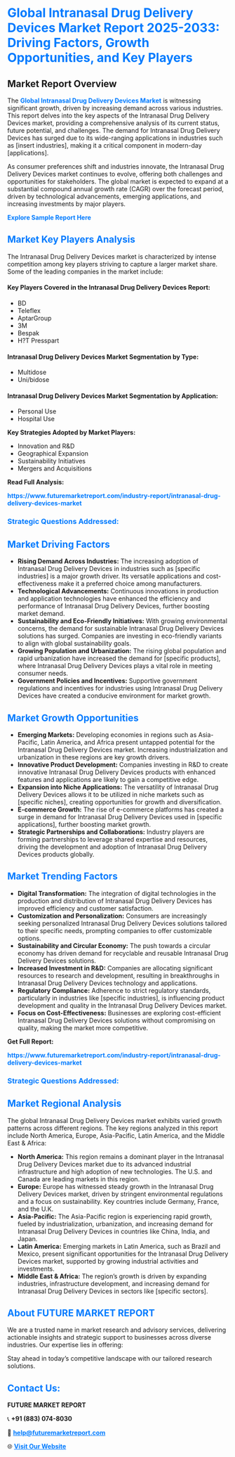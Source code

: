 <h1 style="color: #007BFF;">Global Intranasal Drug Delivery Devices Market Report 2025-2033: Driving Factors, Growth Opportunities, and Key Players</h1>

<section id="overview">
<h2>Market Report Overview</h2>
<p>The <a href="https://www.futuremarketreport.com/industry-report/intranasal-drug-delivery-devices-market" style="color: #007BFF; text-decoration: none;"><strong>Global Intranasal Drug Delivery Devices Market</strong></a> is witnessing significant growth, driven by increasing demand across various industries. This report delves into the key aspects of the Intranasal Drug Delivery Devices market, providing a comprehensive analysis of its current status, future potential, and challenges. The demand for Intranasal Drug Delivery Devices has surged due to its wide-ranging applications in industries such as [insert industries], making it a critical component in modern-day [applications].</p>
<p>As consumer preferences shift and industries innovate, the Intranasal Drug Delivery Devices market continues to evolve, offering both challenges and opportunities for stakeholders. The global market is expected to expand at a substantial compound annual growth rate (CAGR) over the forecast period, driven by technological advancements, emerging applications, and increasing investments by major players.</p>
</section>

<section id="overview">
<p><a href="https://www.futuremarketreport.com/request-sample/reportId=80216" style="color: #007BFF; text-decoration: none;"><strong>Explore Sample Report Here</strong></a></p>
</section>

<section id="key-players">
<h2 style="color: #007BFF;">Market Key Players Analysis</h2>
<p>The Intranasal Drug Delivery Devices market is characterized by intense competition among key players striving to capture a larger market share. Some of the leading companies in the market include:</p>
<h4>Key Players Covered in the Intranasal Drug Delivery Devices Report:</h4>
<ul><li>BD</li><li>Teleflex</li><li>AptarGroup</li><li>3M</li><li>Bespak</li><li>H?T Presspart</li></ul>
<h4>Intranasal Drug Delivery Devices Market Segmentation by Type:</h4>
<ul><li>Multidose</li><li>Uni/bidose</li></ul>

<h4>Intranasal Drug Delivery Devices Market Segmentation by Application:</h4>
<ul><li>Personal Use</li><li>Hospital Use</li></ul>
<p><strong>Key Strategies Adopted by Market Players:</strong></p>
<ul>
<li>Innovation and R&D</li>
<li>Geographical Expansion</li>
<li>Sustainability Initiatives</li>
<li>Mergers and Acquisitions</li>
</ul>
</section>

<section>
<p><strong>Read Full Analysis: </strong></p><a href="https://www.futuremarketreport.com/industry-report/intranasal-drug-delivery-devices-market" style="color: #007BFF; text-decoration: none;"><strong>https://www.futuremarketreport.com/industry-report/intranasal-drug-delivery-devices-market</strong></a>
<h3 style="color: #007BFF;">Strategic Questions Addressed:</h3>
</section>

<section id="driving-factors">
<h2 style="color: #007BFF;">Market Driving Factors</h2>
<ul>
<li><strong>Rising Demand Across Industries:</strong> The increasing adoption of Intranasal Drug Delivery Devices in industries such as [specific industries] is a major growth driver. Its versatile applications and cost-effectiveness make it a preferred choice among manufacturers.</li>
<li><strong>Technological Advancements:</strong> Continuous innovations in production and application technologies have enhanced the efficiency and performance of Intranasal Drug Delivery Devices, further boosting market demand.</li>
<li><strong>Sustainability and Eco-Friendly Initiatives:</strong> With growing environmental concerns, the demand for sustainable Intranasal Drug Delivery Devices solutions has surged. Companies are investing in eco-friendly variants to align with global sustainability goals.</li>
<li><strong>Growing Population and Urbanization:</strong> The rising global population and rapid urbanization have increased the demand for [specific products], where Intranasal Drug Delivery Devices plays a vital role in meeting consumer needs.</li>
<li><strong>Government Policies and Incentives:</strong> Supportive government regulations and incentives for industries using Intranasal Drug Delivery Devices have created a conducive environment for market growth.</li>
</ul>
</section>

<section id="growth-opportunities">
<h2 style="color: #007BFF;">Market Growth Opportunities</h2>
<ul>
<li><strong>Emerging Markets:</strong> Developing economies in regions such as Asia-Pacific, Latin America, and Africa present untapped potential for the Intranasal Drug Delivery Devices market. Increasing industrialization and urbanization in these regions are key growth drivers.</li>
<li><strong>Innovative Product Development:</strong> Companies investing in R&D to create innovative Intranasal Drug Delivery Devices products with enhanced features and applications are likely to gain a competitive edge.</li>
<li><strong>Expansion into Niche Applications:</strong> The versatility of Intranasal Drug Delivery Devices allows it to be utilized in niche markets such as [specific niches], creating opportunities for growth and diversification.</li>
<li><strong>E-commerce Growth:</strong> The rise of e-commerce platforms has created a surge in demand for Intranasal Drug Delivery Devices used in [specific applications], further boosting market growth.</li>
<li><strong>Strategic Partnerships and Collaborations:</strong> Industry players are forming partnerships to leverage shared expertise and resources, driving the development and adoption of Intranasal Drug Delivery Devices products globally.</li>
</ul>
</section>

<section id="trending-factors">
<h2 style="color: #007BFF;">Market Trending Factors</h2>
<ul>
<li><strong>Digital Transformation:</strong> The integration of digital technologies in the production and distribution of Intranasal Drug Delivery Devices has improved efficiency and customer satisfaction.</li>
<li><strong>Customization and Personalization:</strong> Consumers are increasingly seeking personalized Intranasal Drug Delivery Devices solutions tailored to their specific needs, prompting companies to offer customizable options.</li>
<li><strong>Sustainability and Circular Economy:</strong> The push towards a circular economy has driven demand for recyclable and reusable Intranasal Drug Delivery Devices solutions.</li>
<li><strong>Increased Investment in R&D:</strong> Companies are allocating significant resources to research and development, resulting in breakthroughs in Intranasal Drug Delivery Devices technology and applications.</li>
<li><strong>Regulatory Compliance:</strong> Adherence to strict regulatory standards, particularly in industries like [specific industries], is influencing product development and quality in the Intranasal Drug Delivery Devices market.</li>
<li><strong>Focus on Cost-Effectiveness:</strong> Businesses are exploring cost-efficient Intranasal Drug Delivery Devices solutions without compromising on quality, making the market more competitive.</li>
</ul>
</section>

<section>
<p><strong>Get Full Report: </strong></p><a href="https://www.futuremarketreport.com/industry-report/intranasal-drug-delivery-devices-market" style="color: #007BFF; text-decoration: none;"><strong>https://www.futuremarketreport.com/industry-report/intranasal-drug-delivery-devices-market</strong></a>
<h3 style="color: #007BFF;">Strategic Questions Addressed:</h3>
</section>


<section id="regional-analysis">
<h2 style="color: #007BFF;">Market Regional Analysis</h2>
<p>The global Intranasal Drug Delivery Devices market exhibits varied growth patterns across different regions. The key regions analyzed in this report include North America, Europe, Asia-Pacific, Latin America, and the Middle East & Africa:</p>
<ul>
<li><strong>North America:</strong> This region remains a dominant player in the Intranasal Drug Delivery Devices market due to its advanced industrial infrastructure and high adoption of new technologies. The U.S. and Canada are leading markets in this region.</li>
<li><strong>Europe:</strong> Europe has witnessed steady growth in the Intranasal Drug Delivery Devices market, driven by stringent environmental regulations and a focus on sustainability. Key countries include Germany, France, and the U.K.</li>
<li><strong>Asia-Pacific:</strong> The Asia-Pacific region is experiencing rapid growth, fueled by industrialization, urbanization, and increasing demand for Intranasal Drug Delivery Devices in countries like China, India, and Japan.</li>
<li><strong>Latin America:</strong> Emerging markets in Latin America, such as Brazil and Mexico, present significant opportunities for the Intranasal Drug Delivery Devices market, supported by growing industrial activities and investments.</li>
<li><strong>Middle East & Africa:</strong> The region’s growth is driven by expanding industries, infrastructure development, and increasing demand for Intranasal Drug Delivery Devices in sectors like [specific sectors].</li>
</ul>
</section>

<footer>
<h2 style="color: #007BFF;">About FUTURE MARKET REPORT</h2>
<p>We are a trusted name in market research and advisory services, delivering actionable insights and strategic support to businesses across diverse industries. Our expertise lies in offering:</p>

<p>Stay ahead in today’s competitive landscape with our tailored research solutions.</p>

<h2 style="color: #007BFF;">Contact Us:</h2>
<p><strong>FUTURE MARKET REPORT</strong></p>
<p>📞 <strong>+91 (883) 074-8030</strong></p>
<p>📧 <strong><a href="mailto:help@futuremarketreport.com" style="color: #007BFF;">help@futuremarketreport.com</a></strong></p>
<p>🌐 <strong><a href="https://www.futuremarketreport.com/" style="color: #007BFF;">Visit Our Website</a></strong></p>
</footer>